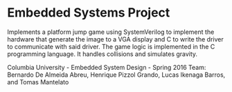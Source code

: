 # Embedded Systems Project

Implements a platform jump game using SystemVerilog to implement the hardware that generate the image to a VGA display and C to write the driver to communicate with said driver. The game logic is implemented in the C programming language. It handles collisions and simulates gravity.

Columbia University - Embedded System Design - Spring 2016
Team: Bernardo De Almeida Abreu, Henrique Pizzol Grando, Lucas Ikenaga Barros, and Tomas Mantelato
